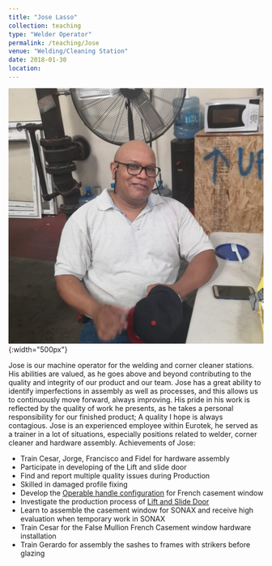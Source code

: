 ```yaml
---
title: "Jose Lasso"
collection: teaching
type: "Welder Operator"
permalink: /teaching/Jose
venue: "Welding/Cleaning Station"
date: 2018-01-30
location:
---
```


![jose](/images/jose.jpg){:width="500px"}

Jose is our machine operator for the welding and corner cleaner stations. His abilities are valued, as he goes above and beyond contributing to the quality and integrity of our product and our team.  Jose has a great ability to identify imperfections in assembly as well as processes, and this allows us to continuously move forward, always improving. His pride in his work is reflected by the quality of work he presents, as he takes a personal responsibility for our finished product; A quality I hope is always contagious. Jose is an experienced employee within Eurotek, he served as a trainer in a lot of situations, especially positions related to welder, corner cleaner and hardware assembly.
Achievements of Jose:
* Train Cesar, Jorge, Francisco and Fidel for hardware assembly
* Participate in developing of the Lift and slide door
* Find and report multiple quality issues during Production
* Skilled in damaged profile fixing
* Develop the [Operable handle configuration](https://bensenx.github.io/improvements/frenchcasement) for French casement window
* Investigate the production process of [Lift and Slide Door](https://bensenx.github.io/improvements/liftandslide)
* Learn to assemble the casement window for SONAX and receive high evaluation when temporary work in SONAX
* Train Cesar for the False Mullion French Casement window hardware installation
* Train Gerardo for assembly the sashes to frames with strikers before glazing
